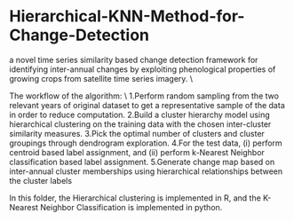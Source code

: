 # Hierarchical-KNN-Method-for-Change-Detection

a novel time series similarity based change detection framework for identifying inter-annual changes by exploiting phenological properties of growing crops from satellite time series imagery. \\

The workflow of the algorithm: \\
1.Perform random sampling from the two relevant years of original dataset to get a representative sample of the data in order to reduce computation.
2.Build a cluster hierarchy model using hierarchical clustering on the training data with the chosen inter-cluster similarity measures.
3.Pick the optimal number of clusters and cluster groupings through dendrogram exploration.
4.For the test data, (i) perform centroid based label assignment, and (ii) perform k-Nearest Neighbor classification based label assignment.
5.Generate change map based on inter-annual cluster memberships using hierarchical relationships between the cluster labels

In this folder, the Hierarchical clustering is implemented in R, and the K-Nearest Neighbor Classification is implemented in python.

